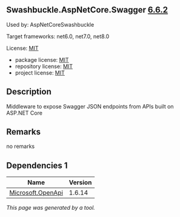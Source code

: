Swashbuckle.AspNetCore.Swagger [6.6.2](https://www.nuget.org/packages/Swashbuckle.AspNetCore.Swagger/6.6.2)
--------------------

Used by: AspNetCoreSwashbuckle

Target frameworks: net6.0, net7.0, net8.0

License: [MIT](../../../../licenses/mit) 

- package license: [MIT](https://licenses.nuget.org/MIT) 
- repository license: [MIT](https://github.com/domaindrivendev/Swashbuckle.AspNetCore.git) 
- project license: [MIT](https://github.com/domaindrivendev/Swashbuckle.AspNetCore) 

Description
-----------
Middleware to expose Swagger JSON endpoints from APIs built on ASP.NET Core

Remarks
-----------
no remarks


Dependencies 1
-----------

|Name|Version|
|----------|:----|
|[Microsoft.OpenApi](../../../../packages/nuget.org/microsoft.openapi/1.6.14)|1.6.14|

*This page was generated by a tool.*